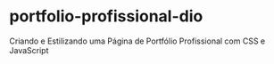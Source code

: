 # portfolio-profissional-dio
Criando e Estilizando uma Página de Portfólio Profissional com CSS e JavaScript
